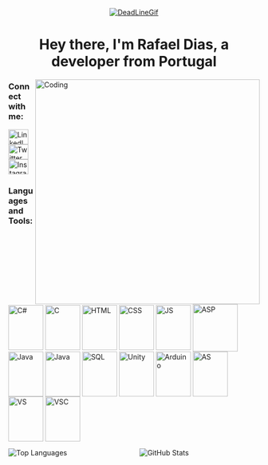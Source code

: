 <p align="center">
  <a href="https://github.com/PerkZz17">
    <img src="https://github.com/PerkZz17/PerkZz17/assets/66210711/daace173-0c2a-4996-9afe-79540941f644" alt="DeadLineGif">
  </a>
</p>

<h1 align="center">Hey there, I'm Rafael Dias, a developer from Portugal</h1>

<img align="right" alt="Coding" width="450" src="https://github.com/PerkZz17/PerkZz17/assets/66210711/2d557484-362c-4db9-beb6-64da6f0af89e">

<h3 align="left">Connect with me:</h3>
<p align="left">
  <a href="https://www.linkedin.com/in/rafael-dias-00a116224" target="blank"><img align="center" src="https://raw.githubusercontent.com/rahuldkjain/github-profile-readme-generator/master/src/images/icons/Social/linked-in-alt.svg" alt="LinkedIn" height="30" width="40" /></a>
  <a href="https://twitter.com/PerkZz19" target="blank"><img align="center" src="https://raw.githubusercontent.com/rahuldkjain/github-profile-readme-generator/master/src/images/icons/Social/twitter.svg" alt="Twitter" height="30" width="40" /></a>
  <a href="https://www.instagram.com/rafaeldias_17" target="blank"><img align="center" src="https://raw.githubusercontent.com/rahuldkjain/github-profile-readme-generator/master/src/images/icons/Social/instagram.svg" alt="Instagram" height="30" width="40" /></a>
</p>

<h3 align="left">Languages and Tools:</h3>
<p align="left">
  <img align="center" alt="C#" height="90" width="70" src="https://cdn.jsdelivr.net/gh/devicons/devicon/icons/csharp/csharp-original.svg" />
  <img align="center" alt="C" height="90" width="70" src="https://cdn.jsdelivr.net/gh/devicons/devicon/icons/c/c-original.svg" />
  <img align="center" alt="HTML" height="90" width="70" src="https://cdn.jsdelivr.net/gh/devicons/devicon/icons/html5/html5-original.svg" />
  <img align="center" alt="CSS" height="90" width="70" src="https://cdn.jsdelivr.net/gh/devicons/devicon/icons/css3/css3-original.svg" />
  <img align="center" alt="JS" height="90" width="70" src="https://cdn.jsdelivr.net/gh/devicons/devicon/icons/javascript/javascript-original.svg" />
  <img align="center" alt="ASP" height="95" width="90" src="https://github.com/PerkZz17/PerkZz17/assets/66210711/c7ae1483-b5e6-42cc-9e50-51238a416240" />
  <img align="center" alt="Java" height="90" width="70" src="https://cdn.jsdelivr.net/gh/devicons/devicon/icons/java/java-original.svg" />
  <img align="center" alt="Java" height="90" width="70" src="https://cdn.jsdelivr.net/gh/devicons/devicon/icons/flutter/flutter-original.svg" />
  <img align="center" alt="SQL" height="90" width="70" src="https://cdn.jsdelivr.net/gh/devicons/devicon/icons/mysql/mysql-original-wordmark.svg" />
  <img align="center" alt="Unity" height="90" width="70" src="https://cdn.jsdelivr.net/gh/devicons/devicon/icons/unity/unity-original.svg" />
  <img align="center" alt="Arduino" height="90" width="70" src="https://cdn.jsdelivr.net/gh/devicons/devicon/icons/arduino/arduino-original.svg" />
  <img align="center" alt="AS" height="90" width="70" src="https://cdn.jsdelivr.net/gh/devicons/devicon/icons/androidstudio/androidstudio-original.svg" />
  <img align="center" alt="VS" height="90" width="70" src="https://cdn.jsdelivr.net/gh/devicons/devicon/icons/visualstudio/visualstudio-plain.svg" />
  <img align="center" alt="VSC" height="90" width="70" src="https://cdn.jsdelivr.net/gh/devicons/devicon/icons/vscode/vscode-original.svg" />

</p>

<p align="left">
  <img align="left" src="https://github-readme-stats.vercel.app/api/top-langs?username=perkzz17&show_icons=true&locale=en&layout=compact&theme=tokyonight" alt="Top Languages" />
</p>
<p align="center">
  <img align="center" src="https://github-readme-stats.vercel.app/api?username=perkzz17&show_icons=true&locale=en&theme=tokyonight" alt="GitHub Stats" />
</p>
